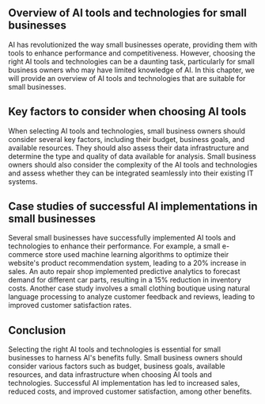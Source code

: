 
Overview of AI tools and technologies for small businesses
----------------------------------------------------------

AI has revolutionized the way small businesses operate, providing them with tools to enhance performance and competitiveness. However, choosing the right AI tools and technologies can be a daunting task, particularly for small business owners who may have limited knowledge of AI. In this chapter, we will provide an overview of AI tools and technologies that are suitable for small businesses.

Key factors to consider when choosing AI tools
----------------------------------------------

When selecting AI tools and technologies, small business owners should consider several key factors, including their budget, business goals, and available resources. They should also assess their data infrastructure and determine the type and quality of data available for analysis. Small business owners should also consider the complexity of the AI tools and technologies and assess whether they can be integrated seamlessly into their existing IT systems.

Case studies of successful AI implementations in small businesses
-----------------------------------------------------------------

Several small businesses have successfully implemented AI tools and technologies to enhance their performance. For example, a small e-commerce store used machine learning algorithms to optimize their website's product recommendation system, leading to a 20% increase in sales. An auto repair shop implemented predictive analytics to forecast demand for different car parts, resulting in a 15% reduction in inventory costs. Another case study involves a small clothing boutique using natural language processing to analyze customer feedback and reviews, leading to improved customer satisfaction rates.

Conclusion
----------

Selecting the right AI tools and technologies is essential for small businesses to harness AI's benefits fully. Small business owners should consider various factors such as budget, business goals, available resources, and data infrastructure when choosing AI tools and technologies. Successful AI implementation has led to increased sales, reduced costs, and improved customer satisfaction, among other benefits.
